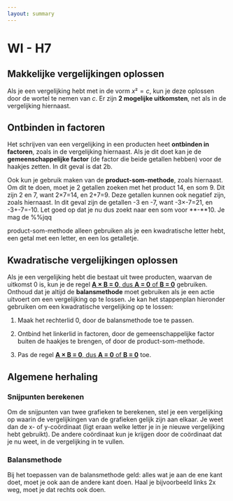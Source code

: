 ```yaml
---
layout: summary
---
```


# WI - H7

## Makkelijke vergelijkingen oplossen

Als je een vergelijking hebt met in de vorm $`x² = c`$, kun je deze oplossen door de wortel te nemen van $`c`$. Er zijn **2 mogelijke uitkomsten**, net als in de vergelijking hiernaast.

## Ontbinden in factoren

Het schrijven van een vergelijking in een producten heet **ontbinden in factoren**, zoals in de vergelijking hiernaast. Als je dit doet kan je de **gemeenschappelijke factor** (de factor die beide getallen hebben) voor de haakjes zetten. In dit geval is dat 2b.

Ook kun je gebruik maken van de **product-som-methode**, zoals hiernaast. Om dit te doen, moet je 2 getallen zoeken met het product 14, en som 9. Dit zijn 2 en 7, want 2×7=14, en 2+7=9. Deze getallen kunnen ook negatief zijn, zoals hiernaast. In dit geval zijn de getallen -3 en -7, want -3×-7=21, en -3+-7=-10. Let goed op dat je nu dus zoekt naar een som voor **-**10. Je mag de %%jqq

product-som-methode alleen gebruiken als je een kwadratische letter hebt, een getal met een letter, en een los getalletje.

## Kwadratische vergelijkingen oplossen

Als je een vergelijking hebt die bestaat uit twee producten, waarvan de uitkomst 0 is, kun je de regel <u>**A × B = 0**, dus **A = 0** of **B = 0**</u> gebruiken. Onthoud dat je altijd de **balansmethode** moet gebruiken als je een actie uitvoert om een vergelijking op te lossen. Je kan het stappenplan hieronder gebruiken om een kwadratische vergelijking op te lossen:

1.  Maak het rechterlid 0, door de balansmethode toe te passen.

2.  Ontbind het linkerlid in factoren, door de gemeenschappelijke factor buiten de haakjes te brengen, of door de product-som-methode.

3.  Pas de regel <u>**A × B = 0**, dus **A = 0** of **B = 0**</u> toe.

## Algemene herhaling

### Snijpunten berekenen

Om de snijpunten van twee grafieken te berekenen, stel je een vergelijking op waarin de vergelijkingen van de grafieken gelijk zijn aan elkaar. Je weet dan de x- of y-coördinaat (ligt eraan welke letter je in je nieuwe vergelijking hebt gebruikt). De andere coördinaat kun je krijgen door de coördinaat dat je nu weet, in de vergelijking in te vullen.

### Balansmethode

Bij het toepassen van de balansmethode geld: alles wat je aan de ene kant doet, moet je ook aan de andere kant doen. Haal je bijvoorbeeld links 2x weg, moet je dat rechts ook doen.

## 
